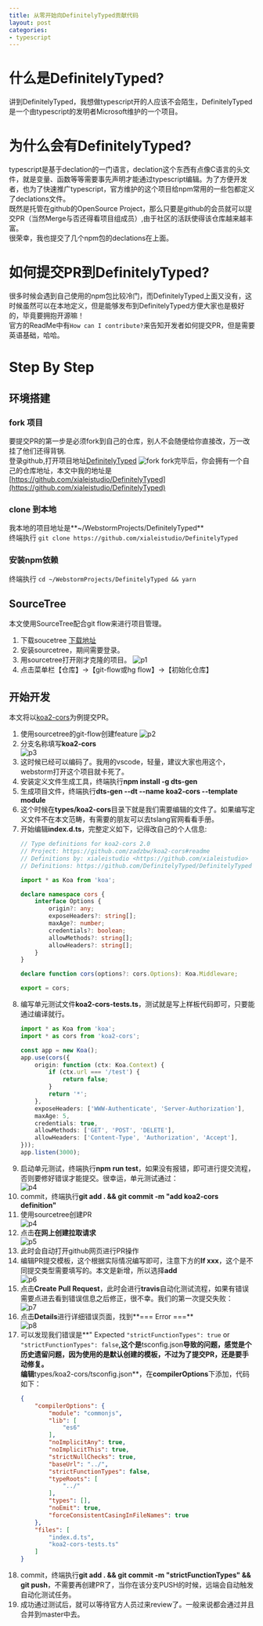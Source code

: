 ```yaml
---
title: 从零开始向DefinitelyTyped贡献代码
layout: post
categories:
- typescript
---
```


# 什么是DefinitelyTyped?
讲到DefinitelyTyped，我想做typescript开的人应该不会陌生，DefinitelyTyped是一个由typescript的发明者Microsoft维护的一个项目。
# 为什么会有DefinitelyTyped?
typescript是基于declation的一门语言，declation这个东西有点像C语言的头文件，就是变量、函数等等需要事先声明才能通过typescript编辑。为了方便开发者，也为了快速推广typescript，官方维护的这个项目给npm常用的一些包都定义了declations文件。   
既然是托管在github的OpenSource Project，那么只要是github的会员就可以提交PR（当然Merge与否还得看项目组成员）,由于社区的活跃使得该仓库越来越丰富。   
很荣幸，我也提交了几个npm包的declations在上面。
# 如何提交PR到DefinitelyTyped?
很多时候会遇到自己使用的npm包比较冷门，而DefinitelyTyped上面又没有，这时候虽然可以在本地定义，但是能够发布到DefinitelyTyped方便大家也是极好的，毕竟要拥抱开源嘛！   
官方的ReadMe中有`How can I contribute?`来告知开发者如何提交PR，但是需要英语基础，哈哈。
# Step By Step
## 环境搭建
### fork 项目
要提交PR的第一步是必须fork到自己的仓库，别人不会随便给你直接改，万一改挂了他们还得背锅.   
登录github,打开项目地址[DefinitelyTyped](https://github.com/DefinitelyTyped/DefinitelyTyped)
![fork](https://og5r5kasb.qnssl.com/upload/QQ20171015-024655.png)
fork完毕后，你会拥有一个自己的仓库地址，本文中我的地址是[https://github.com/xialeistudio/DefinitelyTyped](https://github.com/xialeistudio/DefinitelyTyped)
### clone 到本地
我本地的项目地址是**~/WebstormProjects/DefinitelyTyped**   
终端执行 `git clone https://github.com/xialeistudio/DefinitelyTyped`
### 安装npm依赖
终端执行 `cd ~/WebstormProjects/DefinitelyTyped && yarn`

## SourceTree
本文使用SourceTree配合git flow来进行项目管理。
1. 下载soucetree [下载地址](https://www.sourcetreeapp.com)
2. 安装sourcetree，期间需要登录。
3. 用sourcetree打开刚才克隆的项目。
![p1](https://og5r5kasb.qnssl.com/upload/QQ20171015-030606.png)
4. 点击菜单栏【仓库】->【git-flow或hg flow】->【初始化仓库】

## 开始开发
本文将以[koa2-cors](https://www.npmjs.com/package/types/koa2-cors)为例提交PR。
1. 使用sourcetree的git-flow创建feature
![p2](https://og5r5kasb.qnssl.com/upload/QQ20171015-030911.png)
2. 分支名称填写**koa2-cors**   
![p3](https://og5r5kasb.qnssl.com/upload/QQ20171015-031005.png)
3. 这时候已经可以编码了。我用的vscode，轻量，建议大家也用这个，webstorm打开这个项目就卡死了。
4. 安装定义文件生成工具，终端执行**npm install -g dts-gen**
5. 生成项目文件，终端执行**dts-gen --dt --name koa2-cors --template module**
6. 这个时候在**types/koa2-cors**目录下就是我们需要编辑的文件了。如果编写定义文件不在本文范畴，有需要的朋友可以去tslang官网看看手册。
7. 开始编辑**index.d.ts**，完整定义如下，记得改自己的个人信息:   
    ```typescript
    // Type definitions for koa2-cors 2.0
    // Project: https://github.com/zadzbw/koa2-cors#readme
    // Definitions by: xialeistudio <https://github.com/xialeistudio>
    // Definitions: https://github.com/DefinitelyTyped/DefinitelyTyped

    import * as Koa from 'koa';

    declare namespace cors {
        interface Options {
            origin?: any;
            exposeHeaders?: string[];
            maxAge?: number;
            credentials?: boolean;
            allowMethods?: string[];
            allowHeaders?: string[];
        }
    }

    declare function cors(options?: cors.Options): Koa.Middleware;

    export = cors;
    ```   
8. 编写单元测试文件**koa2-cors-tests.ts**，测试就是写上样板代码即可，只要能通过编译就行。   
    ```typescript
    import * as Koa from 'koa';
    import * as cors from 'koa2-cors';

    const app = new Koa();
    app.use(cors({
        origin: function (ctx: Koa.Context) {
            if (ctx.url === '/test') {
                return false;
            }
            return '*';
        },
        exposeHeaders: ['WWW-Authenticate', 'Server-Authorization'],
        maxAge: 5,
        credentials: true,
        allowMethods: ['GET', 'POST', 'DELETE'],
        allowHeaders: ['Content-Type', 'Authorization', 'Accept'],
    }));
    app.listen(3000);
    ```
9. 启动单元测试，终端执行**npm run test**，如果没有报错，即可进行提交流程，否则要修好错误才能提交。很幸运，单元测试通过：   
![p4](https://og5r5kasb.qnssl.com/upload/QQ20171015-032934.png)
10. commit，终端执行**git add . && git commit -m "add koa2-cors definition"**
11. 使用sourcetree创建PR   
![p4](https://og5r5kasb.qnssl.com/upload/QQ20171015-033135.png)
12. 点击**在网上创建拉取请求**   
![p5](https://og5r5kasb.qnssl.com/upload/QQ20171015-033252.png)
13. 此时会自动打开github网页进行PR操作   
14. 编辑PR提交模板，这个根据实际情况编写即可，注意下方的**If xxx**，这个是不同提交类型需要填写的。本文是新增，所以选择**add**   
![p6](https://og5r5kasb.qnssl.com/upload/QQ20171015-033524.png)
15. 点击**Create Pull Request**，此时会进行**travis**自动化测试流程，如果有错误需要点进去看到错误信息之后修正，很不幸。我们的第一次提交失败：   
![p7](https://og5r5kasb.qnssl.com/upload/QQ20171015-034009.png)
16. 点击**Details**进行详细错误页面，找到**=== Error ===**   
![p8](https://og5r5kasb.qnssl.com/upload/QQ20171015-034114.png)
17. 可以发现我们错误是**" Expected `"strictFunctionTypes": true` or `"strictFunctionTypes": false`**,这个是**tsconfig.json**导致的问题，感觉是个历史遗留问题，因为使用的是默认创建的模板，不过为了提交PR，还是要手动修复。   
编辑**types/koa2-cors/tsconfig.json**，在**compilerOptions**下添加，代码如下：   
    ```json
    {
        "compilerOptions": {
            "module": "commonjs",
            "lib": [
                "es6"
            ],
            "noImplicitAny": true,
            "noImplicitThis": true,
            "strictNullChecks": true,
            "baseUrl": "../",
            "strictFunctionTypes": false,
            "typeRoots": [
                "../"
            ],
            "types": [],
            "noEmit": true,
            "forceConsistentCasingInFileNames": true
        },
        "files": [
            "index.d.ts",
            "koa2-cors-tests.ts"
        ]
    }
    ```
18. commit，终端执行**git add . && git commit -m "strictFunctionTypes" && git push**，不需要再创建PR了，当你在该分支PUSH的时候，远端会自动触发自动化测试任务。
19. 成功通过测试后，就可以等待官方人员过来review了。一般来说都会通过并且合并到master中去。